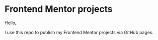 # Frontend Mentor projects

Hello,

I use this repo to publish my Frontend Mentor projects via GitHub pages.
